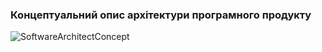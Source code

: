 ### Концептуальний опис архітектури програмного продукту

![SoftwareArchitectConcept](https://github.com/oleksandrblazhko/ai-213-borovik/assets/66260361/5af699f8-641a-4bfc-af02-ba20749a4d11)

